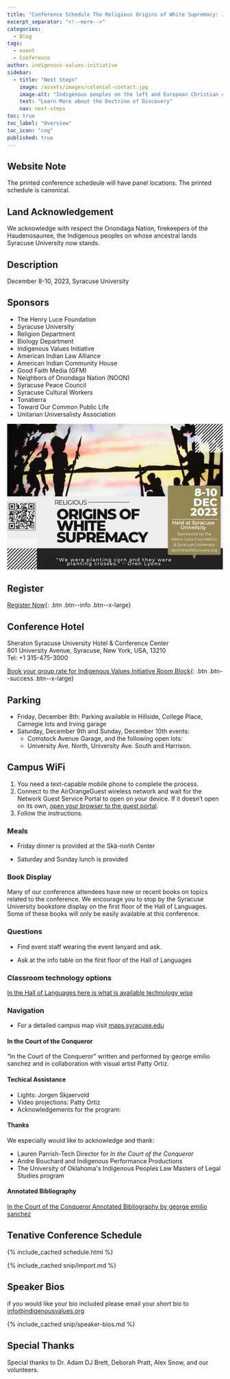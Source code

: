 ```yaml
---
title: "Conference Schedule The Religious Origins of White Supremacy: Johnson v. M'Intosh and the Doctrine of Christian Discovery."
excerpt_separator: "<!--more-->"
categories:
  - Blog
tags:
  - event
  - Conference
author: indigenous-values-initiative
sidebar:
  - title: "Next Steps"
    image: /assets/images/colonial-contact.jpg
    image-alt: "Indigenous peoples on the left and European Christian colonizers on the right planting a cross. In the middle is Mother Earth."
    text: "Learn More about the Doctrine of Discovery"
    nav: next-steps 
toc: true
toc_label: "Overview"
toc_icon: "cog"
published: true
---
```

## Website Note
The printed conference schedeule will have panel locations. The printed schedule is canonical.

## Land Acknowledgement
We acknowledge with respect the Onondaga Nation, firekeepers of the Haudenosaunee, the Indigenous peoples on whose ancestral lands Syracuse University now stands. 

## Description
December 8-10, 2023, Syracuse University 

## Sponsors
-	The Henry Luce Foundation
-	Syracuse University
  - Religion Department
  - Biology Department
-	Indigenous Values Initiative
-	American Indian Law Alliance
-	American Indian Community House
-	Good Faith Media (GFM)
- Neighbors of Onondaga Nation (NOON)
- Syracuse Peace Council
- Syracuse Cultural Workers
-	Tonatierra 
- Toward Our Common Public Life
- Unitarian Universalisty Association



[![Conference Flyer](/assets/images/2023-conference-banner.jpg)](/assets/images/2023-conference-banner.jpg)


## Register
[Register Now](https://cusecommunity.syr.edu/s/1632/17/interior.aspx?sid=1632&gid=2&pgid=9401&content_id=13275){: .btn .btn--info .btn--x-large}

## Conference Hotel
Sheraton Syracuse University Hotel & Conference Center  
801 University Avenue, Syracuse, New York, USA, 13210  
Tel: +1 315-475-3000

[Book your group rate for Indigenous Values Initiative Room Block](https://www.marriott.com/events/start.mi?id=1696255556793&key=GRP){: .btn .btn--success .btn--x-large}


## Parking

- Friday, December 8th:  Parking available in Hillside, College Place, Carnegie lots and Irving garage  
- Saturday, December 9th and Sunday, December 10th events: 
  - Comstock Avenue Garage, and the following open lots:  
  - University Ave. North, University Ave. South and Harrison.  

## Campus WiFi
1. You need a text-capable mobile phone to complete the process.
2. Connect to the AirOrangeGuest wireless network and wait for the Network Guest Service Portal
to open on your device. If it doesn’t open on its own, [open your browser to the guest portal](https://guestadmin.syr.edu/guest/register.php?_browser=1).
3. Follow the instructions.

### Meals

- Friday dinner is provided at the Skä-noñh Center

- Saturday and Sunday lunch is provided

### Book Display

Many of our conference attendees have new or recent books on topics related to the conference. We encourage you to stop by the Syracuse University bookstore display on the first floor of the Hall of Languages. Some of these books will only be easily available at this conference.

### Questions

- Find event staff wearing the event lanyard and ask.

- Ask at the info table on the first floor of the Hall of Languages

### Classroom technology options
[In the Hall of Languages here is what is available technology wise](https://answers.syr.edu/display/itslemp/Hall+of+Languages)

### Navigation

- For a detailed campus map visit [maps.syracuse.edu](https://maps.syracuse.edu/)

#### In the Court of the Conqueror
"In the Court of the Conqueror" written and performed by george emilio sanchez and in collaboration with visual artist Patty Ortiz.

#### Techical Assistance

- Lights: Jorgen Skjaervold
- Video projections: Patty Ortiz
- Acknowledgements for the program:

#### Thanks
We especially would like to acknowledge and thank:
- Lauren Parrish-Tech Director for *In the Court of the Conqueror*
- Andre Bouchard and Indigenous Performance Productions
- The University of Oklahoma's Indigenous Peoples Law Masters of Legal Studies program

#### Annotated Bibliography
[In the Court of the Conqueror Annotated Bibliography by george emilio sanchez](assets/pdfs/In-the-Court-of-the-Conqueror-Annotated-Bibliography.pdf)

## Tenative Conference Schedule

 {% include_cached schedule.html %}



 {% include_cached snip/import.md %}

## Speaker Bios
if you would like your bio included please email your *short* bio to info@indigenousvalues.org

  {% include_cached snip/speaker-bios.md %}

## Special Thanks
Special thanks to Dr. Adam DJ Brett, Deborah Pratt, Alex Snow, and our volunteers.